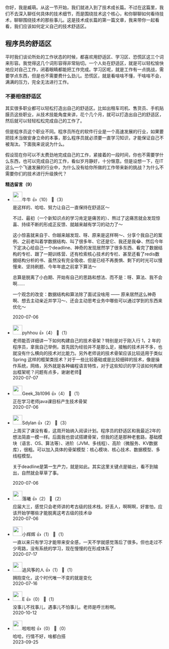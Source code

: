 你好，我是臧萌。从这一节开始，我们就进入到了技术成长篇。不过在这篇里，我们不去深入聊任何具体的技术细节，而是围绕技术这个核心，和你聊聊如何看待技术，聊聊围绕技术的那些事儿。这是技术成长篇的第一篇文章，我来带你一起看看，我们应该如何定义自己的技术舒适区。

## 程序员的舒适区

平时我们谈论所处的工作状态的时候，都喜欢用舒适区、学习区、恐慌区这三个词来形容。我觉得这几个词形容得非常贴切。一个人处在舒适区，就是可以轻松愉快地应对自己工作，闭着眼睛都能把工作完成。学习区呢，就是工作有一点挑战，需要学点东西，但是也不需要费什么劲儿。恐慌区，就是看啥啥不懂，干啥啥不会，满满的压力，完全无法进行工作。

### 不要相信舒适区

其实很多职业都可以轻松打造出自己的舒适区。比如出租车司机、售货员、手机贴膜员这些职业，从技术技能角度来讲，花个几个月，就可以打造出自己的舒适区，然后就可以轻轻松松完成自己的工作了。

但是程序员这个职业不同。程序员所在的软件行业是一个高速发展的行业，如果要把技术当做安身立命的本事，那么程序员就必须要一直学习知识，才能保证自己不被淘汰。下面我来说说为什么。

假设现在你可以不太费劲地完成自己的工作，紧接着的一段时间，你也不需要学什么东西，也可以完成自己的工作，看似岁月静好，十分惬意。但是设想一下，在IT这么一个飞速发展的行业中，为什么没有给你所做的工作带来新的挑战？为什么不需要你们的技术进行升级换代？
<div><strong>精选留言（9）</strong></div><ul>
<li><img src="https://static001.geekbang.org/account/avatar/00/12/3a/82/1ff83a38.jpg" width="30px"><span>牛牛</span> 👍（10） 💬（3）<div>是这样的、哈哈、努力让自己一直保持在舒适区～

不过、最初（一个新知识点的学习肯定是痛苦的）、熬过了这痛苦就会发现惊喜、持续不断的形成正反馈、就越来越有学习的动力了～

这小惊喜就来自于、你越来越发现、呀、原来是这样啊～、分享个我自己的案例、之前老叫着学数据结构、叫了很多年、它还是它、我还是我😂、然后今年下定决心给自己一个deadline、神奇的发现居然学了很多东西、看完了数据结构的专栏、跟了一期训练营、还有检索核心技术的专栏、甚至还看了redis数据结构分析的书、虽然没有完全吸收、但是已经不再畏惧、剩下的时光可以慢慢来、坚持刷题、今年年底之前拿下算法～

总算是脱离了小白期、开始有自己的思路和想法、而不是：呀、算法、我不会啊……

一个观念的改变：数据结构和算法除了面试没啥用 —— 原来居然这么神奇啊、想去主动亲近并学习～、还会主动思考业务中哪些可以通过学到的东西来优化～</div>2020-07-06</li><br/><li><img src="http://thirdwx.qlogo.cn/mmopen/vi_32/ibZVAmmdAibBeVpUjzwId8ibgRzNk7fkuR5pgVicB5mFSjjmt2eNadlykVLKCyGA0GxGffbhqLsHnhDRgyzxcKUhjg/132" width="30px"><span>pyhhou</span> 👍（4） 💬（1）<div>老师能否详细讲一下如何构建自己的技术骨架？特别是对于刚入行 1，2 年的程序员，拿我自己举例，首先因为经验并不是那么足，接触的技术并不多，也就没有什么横向的技术对比能力。另外老师说的技术骨架应该比较适用于类似 Spring 这样的框架类技术？对于一些比较基础或是比较细碎的技术，像是操作系统，网络，另外就是各种编程语言特性，对于这些知识的学习该如何构建出框架呢？问题有点多，谢谢老师🙏</div>2020-07-07</li><br/><li><img src="" width="30px"><span>Geek_3b1096</span> 👍（4） 💬（1）<div>正在学习老师java课目标产生技术骨架</div>2020-07-06</li><br/><li><img src="https://static001.geekbang.org/account/avatar/00/0f/63/77/423345ab.jpg" width="30px"><span>Sdylan</span> 👍（2） 💬（3）<div>上周买了课没有看，这周开始纳入阅读计划。程序员的舒适区和我最近2年的想法简直一模一样。后面我也尝试搭建骨架，但我的还是那种老套路，基础模块（语言、OS、算法等）、进阶（JVM、多线程）、高阶（微服务、KV数据库），很粗。可以加入具体的骨架模型：核心模块、核心技术、数据模型、多线程模型。

关于deadline是第一生产力，就是如此。其实这里关键点是输出，看不到输出，自然就会草草了事。</div>2020-07-06</li><br/><li><img src="https://static001.geekbang.org/account/avatar/00/16/81/df/066ffab3.jpg" width="30px"><span>落曦</span> 👍（2） 💬（2）<div>应届大三，感觉只会老师讲的考古级的技术栈，好丢人，啊啊啊，好害怕，应该开始学哪些才能脱离这考古级的技术😪</div>2020-07-06</li><br/><li><img src="https://static001.geekbang.org/account/avatar/00/12/27/1d/1cb36854.jpg" width="30px"><span>小辉辉</span> 👍（1） 💬（1）<div>一直以来只有学习才能带来安全感，一天不学就感觉落后了很多。但也走过不少弯路，没有系统的学习，现在慢慢的在形成体系了</div>2020-07-17</li><br/><li><img src="https://static001.geekbang.org/account/avatar/00/16/b4/94/2796de72.jpg" width="30px"><span>追风筝的人</span> 👍（1） 💬（1）<div>拥抱变化，这个时代唯一不变的就是变化</div>2020-07-16</li><br/><li><img src="https://static001.geekbang.org/account/avatar/00/10/69/d2/8a53f0a3.jpg" width="30px"><span>E</span> 👍（0） 💬（1）<div>没事儿不找事儿，遇事儿不怕事儿。老师是呼兰粉啊。</div>2020-10-12</li><br/><li><img src="https://static001.geekbang.org/account/avatar/00/11/44/a7/171c1e86.jpg" width="30px"><span>啦啦啦</span> 👍（0） 💬（0）<div>哈哈，行情不好，啥都白搭</div>2023-09-25</li><br/>
</ul>